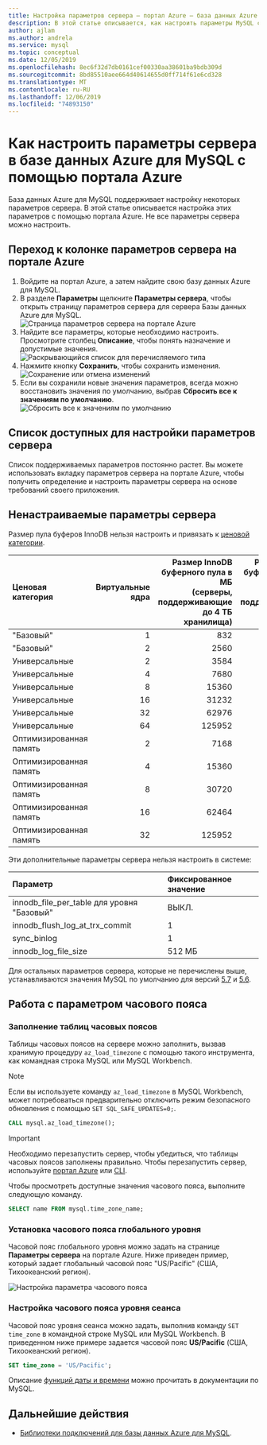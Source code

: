 ```yaml
---
title: Настройка параметров сервера — портал Azure — база данных Azure для MySQL
description: В этой статье описывается, как настроить параметры MySQL сервера в базе данных Azure для MySQL с помощью портала Azure.
author: ajlam
ms.author: andrela
ms.service: mysql
ms.topic: conceptual
ms.date: 12/05/2019
ms.openlocfilehash: 8ec6f32d7db0161cef00330aa38601ba9bdb309d
ms.sourcegitcommit: 8bd85510aee664d40614655d0ff714f61e6cd328
ms.translationtype: MT
ms.contentlocale: ru-RU
ms.lasthandoff: 12/06/2019
ms.locfileid: "74893150"
---
```

# <a name="how-to-configure-server-parameters-in-azure-database-for-mysql-by-using-the-azure-portal"></a>Как настроить параметры сервера в базе данных Azure для MySQL с помощью портала Azure

База данных Azure для MySQL поддерживает настройку некоторых параметров сервера. В этой статье описывается настройка этих параметров с помощью портала Azure. Не все параметры сервера можно настроить.

## <a name="navigate-to-server-parameters-on-azure-portal"></a>Переход к колонке параметров сервера на портале Azure

1. Войдите на портал Azure, а затем найдите свою базу данных Azure для MySQL.
2. В разделе **Параметры** щелкните **Параметры сервера**, чтобы открыть страницу параметров сервера для сервера Базы данных Azure для MySQL.
![Страница параметров сервера на портале Azure](./media/howto-server-parameters/auzre-portal-server-parameters.png)
3. Найдите все параметры, которые необходимо настроить. Просмотрите столбец **Описание**, чтобы понять назначение и допустимые значения.
![Раскрывающийся список для перечисляемого типа](./media/howto-server-parameters/3-toggle_parameter.png)
4. Нажмите кнопку **Сохранить**, чтобы сохранить изменения.
![Сохранение или отмена изменений](./media/howto-server-parameters/4-save_parameters.png)
5. Если вы сохранили новые значения параметров, всегда можно восстановить значения по умолчанию, выбрав **Сбросить все к значениям по умолчанию**.
![Сбросить все к значениям по умолчанию](./media/howto-server-parameters/5-reset_parameters.png)

## <a name="list-of-configurable-server-parameters"></a>Список доступных для настройки параметров сервера

Список поддерживаемых параметров постоянно растет. Вы можете использовать вкладку параметров сервера на портале Azure, чтобы получить определение и настроить параметры сервера на основе требований своего приложения.

## <a name="non-configurable-server-parameters"></a>Ненастраиваемые параметры сервера

Размер пула буферов InnoDB нельзя настроить и привязать к [ценовой категории](concepts-service-tiers.md).

|**Ценовая категория**|**Виртуальные ядра**|**Размер InnoDB буферного пула в МБ <br>(серверы, поддерживающие до 4 ТБ хранилища)**| **Размер InnoDB буферного пула в МБ <br>(серверы, поддерживающие до 16 ТБ хранилища)**|
|:---|---:|---:|---:|
|"Базовый"| 1| 832| |
|"Базовый"| 2| 2560| |
|Универсальные| 2| 3584| 7168|
|Универсальные| 4| 7680| 15360|
|Универсальные| 8| 15360| 30720|
|Универсальные| 16| 31232| 62464|
|Универсальные| 32| 62976| 125952|
|Универсальные| 64| 125952| 251904|
|Оптимизированная память| 2| 7168| 14336|
|Оптимизированная память| 4| 15360| 30720|
|Оптимизированная память| 8| 30720| 61440|
|Оптимизированная память| 16| 62464| 124928|
|Оптимизированная память| 32| 125952| 251904|

Эти дополнительные параметры сервера нельзя настроить в системе:

|**Параметр**|**Фиксированное значение**|
| :------------------------ | :-------- |
|innodb_file_per_table для уровня "Базовый"|ВЫКЛ.|
|innodb_flush_log_at_trx_commit|1|
|sync_binlog|1|
|innodb_log_file_size|512 МБ|

Для остальных параметров сервера, которые не перечислены выше, устанавливаются значения MySQL по умолчанию для версий [5.7](https://dev.mysql.com/doc/refman/5.7/en/innodb-parameters.html) и [5.6](https://dev.mysql.com/doc/refman/5.6/en/innodb-parameters.html).

## <a name="working-with-the-time-zone-parameter"></a>Работа с параметром часового пояса

### <a name="populating-the-time-zone-tables"></a>Заполнение таблиц часовых поясов

Таблицы часовых поясов на сервере можно заполнить, вызвав хранимую процедуру `az_load_timezone` с помощью такого инструмента, как командная строка MySQL или MySQL Workbench.

> [!NOTE]
> Если вы используете команду `az_load_timezone` в MySQL Workbench, может потребоваться предварительно отключить режим безопасного обновления с помощью `SET SQL_SAFE_UPDATES=0;`.

```sql
CALL mysql.az_load_timezone();
```

> [!IMPORTANT]
> Необходимо перезапустить сервер, чтобы убедиться, что таблицы часовых поясов заполнены правильно. Чтобы перезапустить сервер, используйте [портал Azure](howto-restart-server-portal.md) или [CLI](howto-restart-server-cli.md).

Чтобы просмотреть доступные значения часового пояса, выполните следующую команду.

```sql
SELECT name FROM mysql.time_zone_name;
```

### <a name="setting-the-global-level-time-zone"></a>Установка часового пояса глобального уровня

Часовой пояс глобального уровня можно задать на странице **Параметры сервера** на портале Azure. Ниже приведен пример, который задает глобальный часовой пояс "US/Pacific" (США, Тихоокеанский регион).

![Настройка параметра часового пояса](./media/howto-server-parameters/timezone.png)

### <a name="setting-the-session-level-time-zone"></a>Настройка часового пояса уровня сеанса

Часовой пояс уровня сеанса можно задать, выполнив команду `SET time_zone` в командной строке MySQL или MySQL Workbench. В приведенном ниже примере задается часовой пояс **US/Pacific** (США, Тихоокеанский регион).

```sql
SET time_zone = 'US/Pacific';
```

Описание [функций даты и времени](https://dev.mysql.com/doc/refman/5.7/en/date-and-time-functions.html#function_convert-tz) можно прочитать в документации по MySQL.

## <a name="next-steps"></a>Дальнейшие действия

- [Библиотеки подключений для базы данных Azure для MySQL](concepts-connection-libraries.md).
